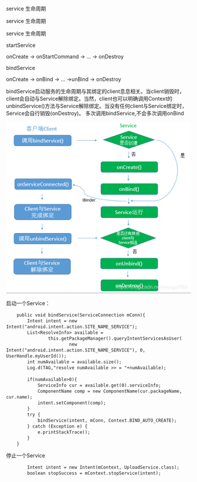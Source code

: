 service 生命周期

service 生命周期

service 生命周期

startService

onCreate -> onStartCommand -> ... -> onDestroy

bindService

onCreate -> onBind -> ... ->unBind -> onDestroy

bindService启动服务的生命周期与其绑定的client息息相关。当client销毁时，client会自动与Service解除绑定。当然，client也可以明确调用Context的unbindService()方法与Service解除绑定。当没有任何client与Service绑定时，Service会自行销毁(onDestroy)。
多次调用bindService,不会多次调用onBind

![227d99c0a612c880e1f0d84319fe53a9.png](../../_resources/b0cd4b33ac404c03a2d5861a9e3f4466.png)

启动一个Service：
```
    public void bindService(ServiceConnection mConn){
        Intent intent = new Intent("android.intent.action.SITE_NAME_SERVICE");
        List<ResolveInfo> available =
                this.getPackageManager().queryIntentServicesAsUser(
                        new Intent("android.intent.action.SITE_NAME_SERVICE"), 0, UserHandle.myUserId());
        int numAvailable = available.size();
        Log.d(TAG,"resolve numAvailable >> = "+numAvailable);

        if(numAvailable>0){
            ServiceInfo cur = available.get(0).serviceInfo;
            ComponentName comp = new ComponentName(cur.packageName, cur.name);
            intent.setComponent(comp);
        }
        try {
            bindService(intent, mConn, Context.BIND_AUTO_CREATE);
        } catch (Exception e) {
            e.printStackTrace();
        }
    }
```
停止一个Service
```
        Intent intent = new Intent(mContext, UploadService.class);
        boolean stopSuccess = mContext.stopService(intent);
```